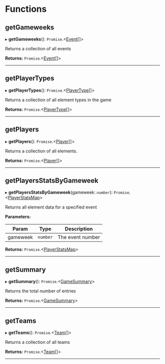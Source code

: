 

# Functions

<a id="getgameweeks"></a>

##  getGameweeks

▸ **getGameweeks**(): `Promise`.<[Event](../interfaces/game.event.md)[]>

Returns a collection of all events

**Returns:** `Promise`.<[Event](../interfaces/game.event.md)[]>

___

<a id="getplayertypes"></a>

##  getPlayerTypes

▸ **getPlayerTypes**(): `Promise`.<[PlayerType](../interfaces/game.playertype.md)[]>

Returns a collection of all element types in the game

**Returns:** `Promise`.<[PlayerType](../interfaces/game.playertype.md)[]>

___

<a id="getplayers"></a>

##  getPlayers

▸ **getPlayers**(): `Promise`.<[Player](../interfaces/game.player.md)[]>

Returns a collection of all elements.

**Returns:** `Promise`.<[Player](../interfaces/game.player.md)[]>

___

<a id="getplayersstatsbygameweek"></a>

##  getPlayersStatsByGameweek

▸ **getPlayersStatsByGameweek**(gameweek: *`number`*): `Promise`.<[PlayerStatsMap](../interfaces/game.playerstatsmap.md)>

Returns all element data for a specified event

**Parameters:**

| Param | Type | Description |
| ------ | ------ | ------ |
| gameweek | `number`   |  The event number |

**Returns:** `Promise`.<[PlayerStatsMap](../interfaces/game.playerstatsmap.md)>

___

<a id="getsummary"></a>

##  getSummary

▸ **getSummary**(): `Promise`.<[GameSummary](../interfaces/game.gamesummary.md)>

Returns the total number of entries

**Returns:** `Promise`.<[GameSummary](../interfaces/game.gamesummary.md)>

___

<a id="getteams"></a>

##  getTeams

▸ **getTeams**(): `Promise`.<[Team](../interfaces/game.team.md)[]>

Returns a collection of all teams

**Returns:** `Promise`.<[Team](../interfaces/game.team.md)[]>

___

